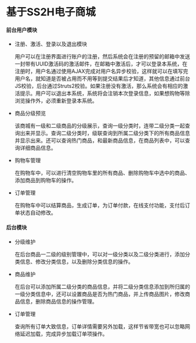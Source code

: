 # 基于SS2H电子商城



#### 前台用户模块
+ 注册、激活、登录以及退出模块

  用户可以在注册界面进行账户的注册，然后系统会在注册的预留的邮箱中发送一封带有UUID激活码的激活邮件，在邮箱中激活后，才可以登录本系统，在注册时，用户名通过使用AJAX完成对用户名异步校验，这样就可以在填写完用户名，就知道是否被占用而不用等到提交结果后才知道，其他信息通过前台JS校验，后台通过Struts2校验。如果注册没有激活，那么系统会有相应的激活提示。用户可以退出本系统，系统将会注销本次登录信息，如果想购物等除浏览操作外，必须重新登录本系统。

+ 商品分级预览

  该商城有一级和二级商品的分级展示，查询一级分类时，连带二级分类一起查询出来并显示。查询二级分类时，级联查询到所属二级分类下的所有商品信息并显示出来。还可以查询热门商品，和最新商品信息，在商品列表中，可以查询详细商品信息。
    
+ 购物车管理

  在购物车中，可以进行清空购物车里的所有商品、删除购物车中选中的商品、添加商品到购物车的操作。

+ 订单管理

  在购物车中可以结算商品，生成订单，为订单付款，在线支付功能，支付后订单状态自动修改。

#### 后台模块
+ 分级维护

  在后台商品一二级的级别管理中，可以对一级分类以及二级分类进行，添加分类信息、修改分类信息，以及删除分类信息的操作。
  
+ 商品维护

  在后台可以添加所属二级分类的商品信息，并将二级分类信息添加到所归属的一级分类信息中，还可以设置商品是否为热门商品，并上传商品图片，修改商品信息，删除商品信息的操作管理。
  
+ 订单管理

	查询所有订单大致信息，订单详情需要另外加载，这样节省带宽也可以忽略网络延迟加载，完成异步加载订单项操作。
